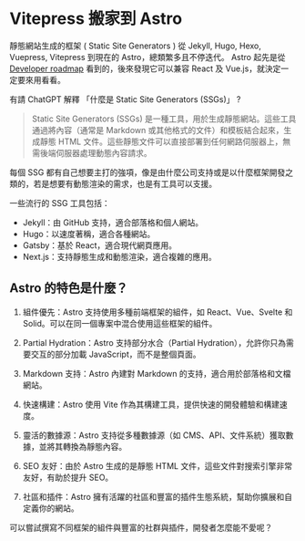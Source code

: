 
# Vitepress 搬家到 Astro

靜態網站生成的框架 ( Static Site Generators ) 從 Jekyll, Hugo, Hexo, Vuepress, Vitepress 到現在的 Astro，總類繁多且不停迭代。
Astro 起先是從 [Developer roadmap](https://roadmap.sh/frontend) 看到的，後來發現它可以兼容 React 及 Vue.js，就決定一定要來用看看。

有請 ChatGPT 解釋 「什麼是 Static Site Generators (SSGs)」 ?
> Static Site Generators (SSGs) 是一種工具，用於生成靜態網站。這些工具通過將內容（通常是 Markdown 或其他格式的文件）和模板結合起來，生成靜態 HTML 文件。這些靜態文件可以直接部署到任何網路伺服器上，無需後端伺服器處理動態內容請求。

每個 SSG 都有自己想要主打的強項，像是由什麼公司支持或是以什麼框架開發之類的，若是想要有動態渲染的需求，也是有工具可以支援。

一些流行的 SSG 工具包括：

- Jekyll：由 GitHub 支持，適合部落格和個人網站。
- Hugo：以速度著稱，適合各種網站。
- Gatsby：基於 React，適合現代網頁應用。
- Next.js：支持靜態生成和動態渲染，適合複雜的應用。

## Astro 的特色是什麼？

1. 組件優先：Astro 支持使用多種前端框架的組件，如 React、Vue、Svelte 和 Solid。可以在同一個專案中混合使用這些框架的組件。

2. Partial Hydration：Astro 支持部分水合（Partial Hydration），允許你只為需要交互的部分加載 JavaScript，而不是整個頁面。

3. Markdown 支持：Astro 內建對 Markdown 的支持，適合用於部落格和文檔網站。

4. 快速構建：Astro 使用 Vite 作為其構建工具，提供快速的開發體驗和構建速度。

5. 靈活的數據源：Astro 支持從多種數據源（如 CMS、API、文件系統）獲取數據，並將其轉換為靜態內容。

6. SEO 友好：由於 Astro 生成的是靜態 HTML 文件，這些文件對搜索引擎非常友好，有助於提升 SEO。

7. 社區和插件：Astro 擁有活躍的社區和豐富的插件生態系統，幫助你擴展和自定義你的網站。

可以嘗試撰寫不同框架的組件與豐富的社群與插件，開發者怎麼能不愛呢？
